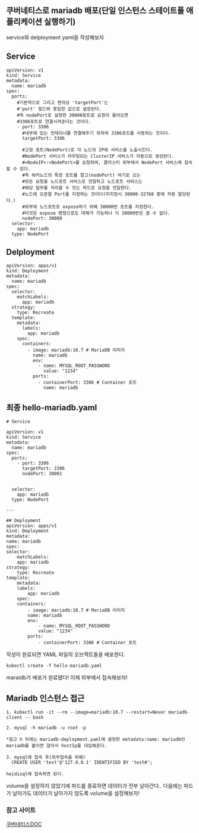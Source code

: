 ## 쿠버네티스로 mariadb 배포(단일 인스턴스 스테이트풀 애플리케이션 실행하기)

service와 delployment yaml을 작성해보자

## Service

    apiVersion: v1
    kind: Service
    metadata:
      name: mariadb
    spec:
      ports:
        #기본적으로 그리고 편의상 'targetPort'는
        #'port' 필드와 동일한 값으로 설정된다.
        #즉 nodePort로 설정한 30000포트로 요청이 들어오면
        #3306포트로 연결시켜준다는 것이다.
        - port: 3306
          #내부에 있는 컨테이너를 연결해주기 위하여 3306포트를 사용하는 것이다.
          targetPort: 3306

          #고정 포트(NodePort)로 각 노드의 IP에 서비스를 노출시킨다.
          #NodePort 서비스가 라우팅되는 ClusterIP 서비스가 자동으로 생성된다.
          #<NodeIP>:<NodePort>를 요청하여, 클러스터 외부에서 NodePort 서비스에 접속할 수 있다.
          #즉 워커노드의 특정 포트를 열고(nodePort) 여기로 오는
          #모든 요청을 노드포트 서비스로 전달하고 노드포트 서비스는
          #해당 업무를 처리할 수 잇는 파드로 요청을 전달한다.
          #노드에 오픈할 Port를 지정하는 것이다(미지정시 30000-32768 중에 자동 할당된다.)
          #외부에 노드포트로 expose하기 위해 30000번 포트를 지정한다.
          #이것은 expose 명령으로도 대체가 가능하나 이 30000번은 쓸 수 없다.
          nodePort: 30000
      selector:
        app: mariadb
      type: NodePort

## Delployment

    apiVersion: apps/v1
    kind: Deployment
    metadata:
      name: mariadb
    spec:
      selector:
        matchLabels:
          app: mariadb
      strategy:
        type: Recreate
      template:
        metadata:
          labels:
            app: mariadb
        spec:
          containers:
            - image: mariadb:10.7 # MariaDB 이미지
              name: mariadb
              env:
                - name: MYSQL_ROOT_PASSWORD
                  value: "1234"
              ports:
                - containerPort: 3306 # Container 포트
                  name: mariadb
          


## 최종 hello-mariadb.yaml
    
    # Service

    apiVersion: v1
    kind: Service
    metadata:
      name: mariadb
    spec:
      ports:
        - port: 3306
          targetPort: 3306
          nodePort: 30001


      selector:
        app: mariadb
      type: NodePort

    ---

    ## Deployment
    apiVersion: apps/v1
    kind: Deployment
    metadata:
    name: mariadb
    spec:
    selector:
        matchLabels:
        app: mariadb
    strategy:
        type: Recreate
    template:
        metadata:
        labels:
            app: mariadb
        spec:
        containers:
            - image: mariadb:10.7 # MariaDB 이미지
            name: mariadb
            env:
                - name: MYSQL_ROOT_PASSWORD
                value: "1234"
            ports:
                - containerPort: 3306 # Container 포트


작성이 완료되면 YAML 파일의 오브젝트들을 배포한다.
    
    kubectl create -f hello-mariadb.yaml

maraidb가 배포가 완료됐다! 이제 외부에서 접속해보자!

## Mariadb 인스턴스 접근

    1. kubectl run -it --rm --image=mariadb:10.7 --restart=Never mariadb-client -- bash

    2. mysql -h mariadb -u root -p
    
    *참고 h 뒤에는 mariadb-deployment.yaml에 설정한 metadata:name: mariadb인 mariadb를 붙이면 알아서 hostIp를 대입해준다.
    
    3. mysql에 접속 후(외부접속을 위해)
      CREATE USER 'test'@'127.0.0.1' IDENTIFIED BY 'test#'; 
      
    heidisql에 접속하면 된다.



volume을 설정하지 않았기에 파드를 종료하면 데이터가 전부 날아간다.. 다음에는 파드가 날아가도 데이터가 날아가지 않도록 volume을 설정해보자!


### 참고 사이트
[쿠버네티스DOC](https://kubernetes.io/ko/docs/tasks/run-application/run-single-instance-stateful-application/)

